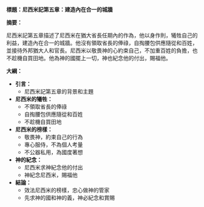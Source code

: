 **標題：尼西米記第五章：建造內在合一的城牆**

**摘要：**

尼西米記第五章描述了尼西米在猶大省長任期內的作為，他以身作則，犧牲自己的利益，建造內在合一的城牆。他沒有領取省長的俸祿，自掏腰包供應隨從和百姓，並接待外邦猶大人和官長。尼西米以敬畏神的心約束自己，不加重百姓的負擔，也不趁機自買田地。他為神的國擺上一切，神也紀念他的付出，賜福他。

**大綱：**

* **引言：**
    * 尼西米記第五章的背景和主題
* **尼西米的犧牲：**
    * 不領取省長的俸祿
    * 自掏腰包供應隨從和百姓
    * 不趁機自買田地
* **尼西米的榜樣：**
    * 敬畏神，約束自己的行為
    * 專心服侍，不為個人考量
    * 不公器私用，為國度著想
* **神的紀念：**
    * 尼西米求神紀念他的付出
    * 神紀念尼西米，賜福他
* **結論：**
    * 效法尼西米的榜樣，忠心做神的管家
    * 先求神的國和神的義，神必紀念和賞賜